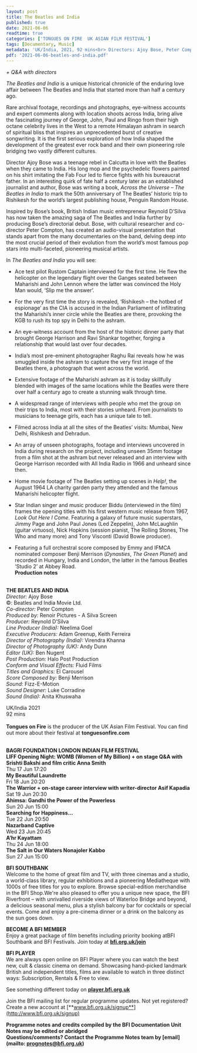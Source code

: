 ```yaml
---
layout: post
title: The Beatles and India
published: true
date: 2021-06-06
readtime: true
categories: ['TONGUES ON FIRE  UK ASIAN FILM FESTIVAL']
tags: [Documentary, Music]
metadata: 'UK/India, 2021, 92 mins<br> Directors: Ajoy Bose, Peter Compton'
pdf: '2021-06-06-beatles-and-india.pdf'
---
```

_+ Q&A with directors_

_The Beatles and India_ is a unique historical chronicle of the enduring love affair between The Beatles and India that started more than half a century ago. <br>

Rare archival footage, recordings and photographs, eye-witness accounts and expert comments along with location shoots across India, bring alive the fascinating journey of George, John, Paul and Ringo from their high octane celebrity lives in the West to a remote Himalayan ashram in search of spiritual bliss that inspires an unprecedented burst of creative songwriting. It is the first serious exploration of how India shaped the development of the greatest ever rock band and their own pioneering role bridging two vastly different cultures.

Director Ajoy Bose was a teenage rebel in Calcutta in love with the Beatles when they came to India. His long mop and the psychedelic flowers painted on his shirt imitating the Fab Four led to fierce fights with his bureaucrat father.  In an interesting quirk of fate half a century later as an established journalist and author, Bose was writing a book, _Across the Universe – The Beatles in India_ to mark the 50th anniversary of The Beatles’ historic trip to Rishikesh for the world’s largest publishing house, Penguin Random House.

Inspired by Bose’s book, British Indian music entrepreneur Reynold D’Silva has now taken the amazing saga of The Beatles and India further by producing Bose’s directorial debut. Bose, with cultural researcher and co-director Peter Compton, has created an audio-visual presentation that stands apart from the many documentaries on the band, delving deep into the most crucial period of their evolution from the world’s most famous pop stars into multi-faceted, pioneering musical artists.

In _The Beatles and India_ you will see:

- Ace test pilot Rustom Captain interviewed for the first time. He flew the helicopter on the legendary flight over the Ganges seated between Maharishi and John Lennon where the latter was convinced the Holy Man would, ‘Slip me the answer’.

- For the very first time the story is revealed, ‘Rishikesh – the hotbed of espionage’ as the CIA is accused in the Indian Parliament of infiltrating the Maharishi’s inner circle while the Beatles are there, provoking the KGB to rush its top spy in Delhi to the ashram.

- An eye-witness account from the host of the historic dinner party that brought George Harrison and Ravi Shankar together, forging a relationship that would last over four decades.

- India’s most pre-eminent photographer Raghu Rai reveals how he was smuggled inside the ashram to capture the very first image of the Beatles there, a photograph that went across the world.

- Extensive footage of the Maharishi ashram as it is today skillfully blended with images of the same locations while the Beatles were there over half a century ago to create a stunning walk through time.

- A widespread range of interviews with people who met the group on their trips to India, most with their stories unheard. From journalists to musicians to teenage girls, each has a unique tale to tell.

- Filmed across India at all the sites of the Beatles’ visits: Mumbai, New Delhi, Rishikesh and Dehradun.

- An array of unseen photographs, footage and interviews uncovered in India during research on the project, including unseen 35mm footage from a film shot at the ashram but never released and an interview with George Harrison recorded with All India Radio in 1966 and unheard since then.

- Home movie footage of The Beatles setting up scenes in _Help!_, the August 1964 LA charity garden party they attended and the famous Maharishi helicopter flight.

- Star Indian singer and music producer Biddu (interviewed in the film) frames the opening titles with his first western music release from 1967, _Look Out Here I Come_. Featuring a galaxy of future music superstars, Jimmy Page and John Paul Jones (Led Zeppelin), John McLaughlin (guitar virtuoso), Nick Hopkins (session pianist, The Rolling Stones, The Who and many more) and Tony Visconti (David Bowie producer).

-  Featuring a full orchestral score composed by Emmy and IFMCA nominated composer Benji Merrison (_Dynasties_, _The Green Planet_) and recorded in Hungary, India and London, the latter in the famous Beatles ‘Studio 2’ at Abbey Road.<br>
**Production notes**<br><br>

**THE BEATLES AND INDIA**<br>
_Director:_ Ajoy Bose<br>
©: Beatles and India Movie Ltd.<br>
_Co-director:_ Peter Compton<br>
_Produced by:_ Renoir Pictures - A Silva Screen<br>
_Producer:_ Reynold D’Silva<br>
_Line Producer (India):_ Neelima Goel<br>
_Executive Producers:_ Adam Greenup, Keith Ferreira<br>
_Director of Photography (India):_ Virendra Khanna<br>
_Director of Photography (UK):_ Andy Dunn<br>
_Editor (UK):_ Ben Nugent<br>
_Post Production:_ Halo Post Production<br>
_Conform and Visual Effects:_ Fluid Films<br>
_Titles and Graphics:_ El Carousel<br>
_Score Composed by:_ Benji Merrison<br>
_Sound:_ Fizz-E-Motion<br>
_Sound Designer:_ Luke Corradine<br>
_Sound (India):_ Anita Khuswaha<br>

UK/India 2021<br>
92 mins
<br><br>
**Tongues on Fire** is the producer of the UK Asian Film Festival. You can find out more about their festival at **tonguesonfire.com**
<br><br>

**BAGRI FOUNDATION LONDON INDIAN FILM FESTIVAL**<br>
**LIFF Opening Night: WOMB (Women of My Billion) + on stage Q&A with Srishti Bakshi and film critic Anna Smith**<br>
Thu 17 Jun 17:20<br>
**My Beautiful Laundrette**<br>
Fri 18 Jun 20:20<br>
**The Warrior + on-stage career interview with writer-director Asif Kapadia**<br>
Sat 19 Jun 20:30<br>
**Ahimsa: Gandhi the Power of the Powerless**<br>
Sun 20 Jun 15:00<br>
**Searching for Happiness…**<br>
Tue 22 Jun 20:50<br>
**Nazarband Captive**<br>
Wed 23 Jun 20:45<br>
**A’hr Kayattam**<br>
Thu 24 Jun 18:00<br>
**The Salt in Our Waters Nonajoler Kabbo**<br>
Sun 27 Jun 15:00<br>

**BFI SOUTHBANK**  
Welcome to the home of great film and TV, with three cinemas and a studio, a world-class library, regular exhibitions and a pioneering Mediatheque with 1000s of free titles for you to explore. Browse special-edition merchandise in the BFI Shop.We&#39;re also pleased to offer you a unique new space, the BFI Riverfront – with unrivalled riverside views of Waterloo Bridge and beyond, a delicious seasonal menu, plus a stylish balcony bar for cocktails or special events. Come and enjoy a pre-cinema dinner or a drink on the balcony as the sun goes down.  

**BECOME A BFI MEMBER**  
Enjoy a great package of film benefits including priority booking atBFI Southbank and BFI Festivals. Join today at [**bfi.org.uk/join**](http://www.bfi.org.uk/join)  

**BFI PLAYER**  
 We are always open online on BFI Player where you can watch the best new, cult &amp; classic cinema on demand. Showcasing hand-picked landmark British and independent titles, films are available to watch in three distinct ways: Subscription, Rentals &amp; Free to view.  

See something different today on [**player.bfi.org.uk**](https://player.bfi.org.uk)  

Join the BFI mailing list for regular programme updates. Not yet registered? Create a new account at [**www.bfi.org.uk/signup**](http://www.bfi.org.uk/signup)

**Programme notes and credits compiled by the BFI Documentation Unit  
Notes may be edited or abridged  
Questions/comments? Contact the Programme Notes team by [email](mailto: prognotes@bfi.org.uk)**
